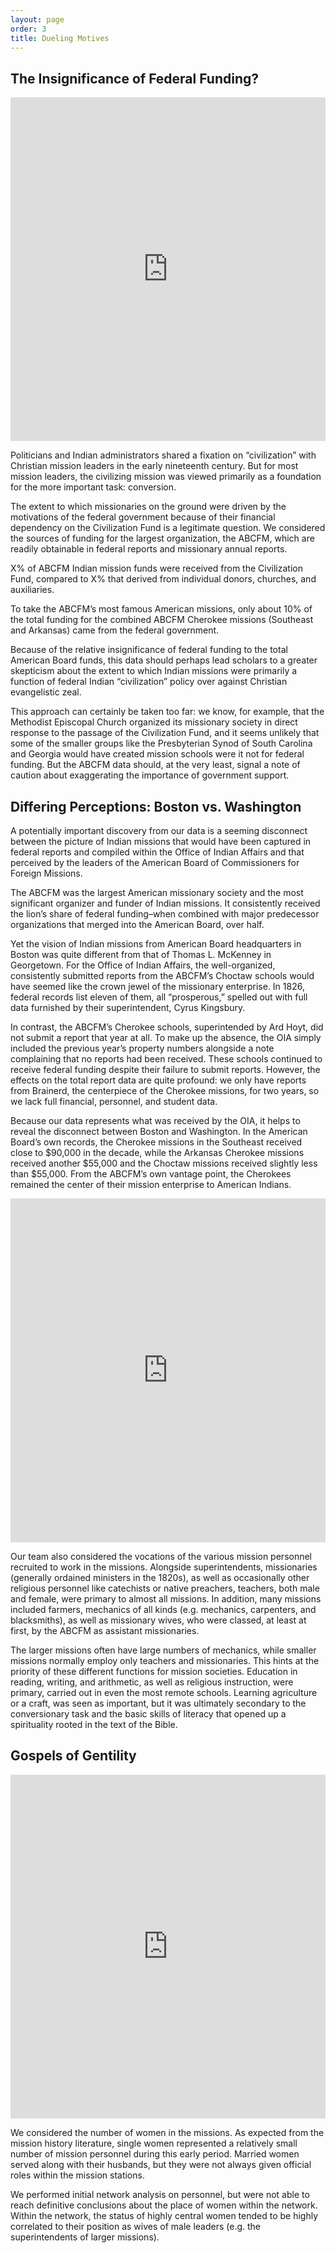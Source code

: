 ```yaml
---
layout: page
order: 3
title: Dueling Motives
---
```


## The Insignificance of Federal Funding?

<iframe title="D_fed_abcfm" width="100%" height="550" src="https://app.powerbi.com/view?r=eyJrIjoiYmI2OTJjYmYtZjI5Zi00NjNlLWI4ZWItZGRhOTU2ZDI4YmY5IiwidCI6Ijk3YTU4NTU0LTg5ZjYtNGQ1YS05ODA2LWRkMGVlMDg1ZDIzNSIsImMiOjN9" frameborder="0" allowFullScreen="true"></iframe>

Politicians and Indian administrators shared a fixation on “civilization” with Christian mission leaders in the early nineteenth century. But for most mission leaders, the civilizing mission was viewed primarily as a foundation for the more important task: conversion.

The extent to which missionaries on the ground were driven by the motivations of the federal government because of their financial dependency on the Civilization Fund is a legitimate question. We considered the sources of funding for the largest organization, the ABCFM, which are readily obtainable in federal reports and missionary annual reports.

X% of ABCFM Indian mission funds were received from the Civilization Fund, compared to X% that derived from individual donors, churches, and auxiliaries.

To take the ABCFM’s most famous American missions, only about 10% of the total funding for the combined ABCFM Cherokee missions (Southeast and Arkansas) came from the federal government.

Because of the relative insignificance of federal funding to the total American Board funds, this data should perhaps lead scholars to a greater skepticism about the extent to which Indian missions were primarily a function of federal Indian “civilization” policy over against Christian evangelistic zeal.

This approach can certainly be taken too far: we know, for example, that the Methodist Episcopal Church organized its missionary society in direct response to the passage of the Civilization Fund, and it seems unlikely that some of the smaller groups like the Presbyterian Synod of South Carolina and Georgia would have created mission schools were it not for federal funding. But the ABCFM data should, at the very least, signal a note of caution about exaggerating the importance of government support.

## Differing Perceptions: Boston vs. Washington

A potentially important discovery from our data is a seeming disconnect between the picture of Indian missions that would have been captured in federal reports and compiled within the Office of Indian Affairs and that perceived by the leaders of the American Board of Commissioners for Foreign Missions.

The ABCFM was the largest American missionary society and the most significant organizer and funder of Indian missions. It consistently received the lion’s share of federal funding–when combined with major predecessor organizations that merged into the American Board, over half.

Yet the vision of Indian missions from American Board headquarters in Boston was quite different from that of Thomas L. McKenney in Georgetown. For the Office of Indian Affairs, the well-organized, consistently submitted reports from the ABCFM’s Choctaw schools would have seemed like the crown jewel of the missionary enterprise. In 1826, federal records list eleven of them, all “prosperous,” spelled out with full data furnished by their superintendent, Cyrus Kingsbury.

In contrast, the ABCFM’s Cherokee schools, superintended by Ard Hoyt, did not submit a report that year at all. To make up the absence, the OIA simply included the previous year’s property numbers alongside a note complaining that no reports had been received. These schools continued to receive federal funding despite their failure to submit reports. However, the effects on the total report data are quite profound: we only have reports from Brainerd, the centerpiece of the Cherokee missions, for two years, so we lack full financial, personnel, and student data.

Because our data represents what was received by the OIA, it helps to reveal the disconnect between Boston and Washington. In the American Board’s own records, the Cherokee missions in the Southeast received close to $90,000 in the decade, while the Arkansas Cherokee missions received another $55,000 and the Choctaw missions received slightly less than $55,000. From the ABCFM’s own vantage point, the Cherokees remained the center of their mission enterprise to American Indians.

<iframe title="E_people" width="100%" height="550" src="https://app.powerbi.com/view?r=eyJrIjoiNTU0OGU4ZWEtMThjYy00Y2UwLTk2YjAtNjAwZjNhMmNiNDIwIiwidCI6Ijk3YTU4NTU0LTg5ZjYtNGQ1YS05ODA2LWRkMGVlMDg1ZDIzNSIsImMiOjN9" frameborder="0" allowFullScreen="true"></iframe>

Our team also considered the vocations of the various mission personnel recruited to work in the missions. Alongside superintendents, missionaries (generally ordained ministers in the 1820s), as well as occasionally other religious personnel like catechists or native preachers, teachers, both male and female, were primary to almost all missions. In addition, many missions included farmers, mechanics of all kinds (e.g. mechanics, carpenters, and blacksmiths), as well as missionary wives, who were classed, at least at first, by the ABCFM as assistant missionaries.

The larger missions often have large numbers of mechanics, while smaller missions normally employ only teachers and missionaries. This hints at the priority of these different functions for mission societies. Education in reading, writing, and arithmetic, as well as religious instruction, were primary, carried out in even the most remote schools. Learning agriculture or a craft, was seen as important, but it was ultimately secondary to the conversionary task and the basic skills of literacy that opened up a spirituality rooted in the text of the Bible.

## Gospels of Gentility

<iframe title="F_women" width="100%" height="550" src="https://app.powerbi.com/view?r=eyJrIjoiOTJmYzhlMjMtNWE2NC00NGRkLTlkMGItOTViZmQzMjk2MTNkIiwidCI6Ijk3YTU4NTU0LTg5ZjYtNGQ1YS05ODA2LWRkMGVlMDg1ZDIzNSIsImMiOjN9" frameborder="0" allowFullScreen="true"></iframe>

We considered the number of women in the missions. As expected from the mission history literature, single women represented a relatively small number of mission personnel during this early period. Married women served along with their husbands, but they were not always given official roles within the mission stations.

We performed initial network analysis on personnel, but were not able to reach definitive conclusions about the place of women within the network. Within the network, the status of highly central women tended to be highly correlated to their position as wives of male leaders (e.g. the superintendents of larger missions).


